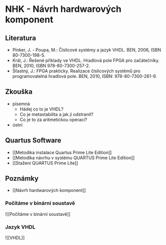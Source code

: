 # NHK - Návrh hardwarových komponent

## Literatura
- Pinker, J. - Poupa, M.: Číslicové systémy a jazyk VHDL. BEN, 2006, ISBN 80-7300-198-5. 
- Král, J.: Řešené příklady ve VHDL. Hradlová pole FPGA pro začátečníky. BEN, 2010, ISBN 978-80-7300-257-2. 
- Šťastný, J.: FPGA prakticky. Realizace číslicových systémů pro programovatelná hradlová pole. BEN, 2010, ISBN: 978-80-7300-261-9.

## Zkouška
- písemná
	- Hádej co to je VHDL?
	- Co je metastabilita a jak jí odstranit?
	- Co je to za aritmetickou operaci?
- ústní 

## Quartus Software
- [[Metodika instalace Quartus Prime Lite Edition]]
- [[Metodika návrhu v systému QUARTUS Prime Lite Edition]]
- [[Stažení QUARTUS Prime Lite]]
## Poznámky
- [[Návrh hardwarových komponent]]
### Počítáme v binární soustavě
![[Počítáme v binární soustavě]]
### Jazyk VHDL
![[VHDL]]
